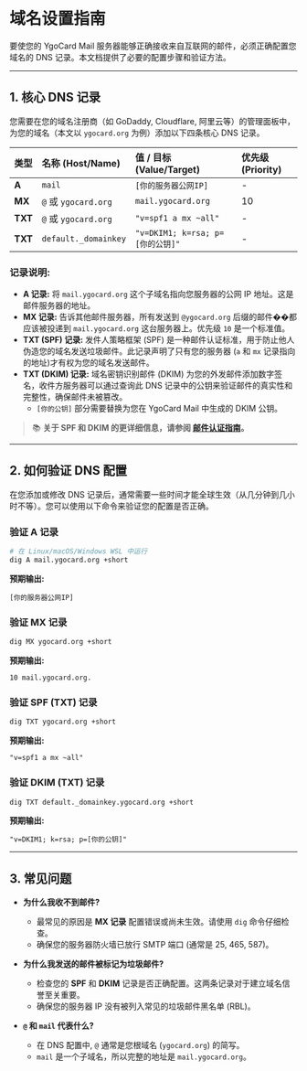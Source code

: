 # 域名设置指南

要使您的 YgoCard Mail 服务器能够正确接收来自互联网的邮件，必须正确配置您域名的 DNS 记录。本文档提供了必要的配置步骤和验证方法。

---

## 1. 核心 DNS 记录

您需要在您的域名注册商（如 GoDaddy, Cloudflare, 阿里云等）的管理面板中，为您的域名（本文以 `ygocard.org` 为例）添加以下四条核心 DNS 记录。

| 类型  | 名称 (Host/Name)           | 值 / 目标 (Value/Target)     | 优先级 (Priority) |
| :---- | :------------------------- | :--------------------------- | :---------------- |
| **A** | `mail`                     | `[你的服务器公网IP]`         | -                 |
| **MX**| `@` 或 `ygocard.org`       | `mail.ygocard.org`           | 10                |
| **TXT**| `@` 或 `ygocard.org`       | `"v=spf1 a mx ~all"`         | -                 |
| **TXT**| `default._domainkey`       | `"v=DKIM1; k=rsa; p=[你的公钥]"` | -                 |

### **记录说明:**

-   **A 记录:** 将 `mail.ygocard.org` 这个子域名指向您服务器的公网 IP 地址。这是邮件服务器的地址。
-   **MX 记录:** 告诉其他邮件服务器，所有发送到 `@ygocard.org` 后缀的邮件��都应该被投递到 `mail.ygocard.org` 这台服务器上。优先级 `10` 是一个标准值。
-   **TXT (SPF) 记录:** 发件人策略框架 (SPF) 是一种邮件认证标准，用于防止他人伪造您的域名发送垃圾邮件。此记录声明了只有您的服务器 (`a` 和 `mx` 记录指向的地址)才有权为您的域名发送邮件。
-   **TXT (DKIM) 记录:** 域名密钥识别邮件 (DKIM) 为您的外发邮件添加数字签名，收件方服务器可以通过查询此 DNS 记录中的公钥来验证邮件的真实性和完整性，确保邮件未被篡改。
    -   `[你的公钥]` 部分需要替换为您在 YgoCard Mail 中生成的 DKIM 公钥。

> 📚 **关于 SPF 和 DKIM 的更详细信息，请参阅 [邮件认证指南](./DNS-EMAIL-AUTH-GUIDE.md)。**

---

## 2. 如何验证 DNS 配置

在您添加或修改 DNS 记录后，通常需要一些时间才能全球生效（从几分钟到几小时不等）。您可以使用以下命令来验证您的配置是否正确。

### **验证 A 记录**
```bash
# 在 Linux/macOS/Windows WSL 中运行
dig A mail.ygocard.org +short
```
**预期输出:**
```
[你的服务器公网IP]
```

### **验证 MX 记录**
```bash
dig MX ygocard.org +short
```
**预期输出:**
```
10 mail.ygocard.org.
```

### **验证 SPF (TXT) 记录**
```bash
dig TXT ygocard.org +short
```
**预期输出:**
```
"v=spf1 a mx ~all"
```

### **验证 DKIM (TXT) 记录**
```bash
dig TXT default._domainkey.ygocard.org +short
```
**预期输出:**
```
"v=DKIM1; k=rsa; p=[你的公钥]"
```

---

## 3. 常见问题

-   **为什么我收不到邮件?**
    -   最常见的原因是 **MX 记录** 配置错误或尚未生效。请使用 `dig` 命令仔细检查。
    -   确保您的服务器防火墙已放行 SMTP 端口 (通常是 25, 465, 587)。

-   **为什么我发送的邮件被标记为垃圾邮件?**
    -   检查您的 **SPF** 和 **DKIM** 记录是否正确配置。这两条记录对于建立域名信誉至关重要。
    -   确保您的服务器 IP 没有被列入常见的垃圾邮件黑名单 (RBL)。

-   **`@` 和 `mail` 代表什么?**
    -   在 DNS 配置中, `@` 通常是您根域名 (`ygocard.org`) 的简写。
    -   `mail` 是一个子域名，所以完整的地址是 `mail.ygocard.org`。